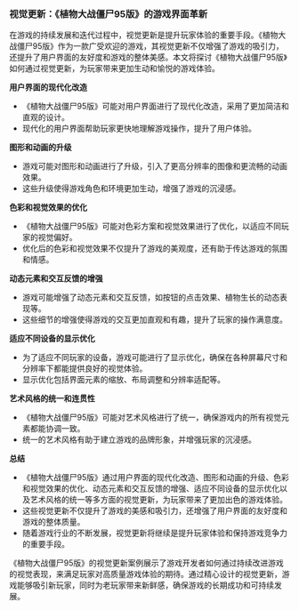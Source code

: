 ### 视觉更新：《植物大战僵尸95版》的游戏界面革新

在游戏的持续发展和迭代过程中，视觉更新是提升玩家体验的重要手段。《植物大战僵尸95版》作为一款广受欢迎的游戏，其视觉更新不仅增强了游戏的吸引力，还提升了用户界面的友好度和游戏的整体美感。本文将探讨《植物大战僵尸95版》如何通过视觉更新，为玩家带来更加生动和愉悦的游戏体验。

**用户界面的现代化改造**
- 《植物大战僵尸95版》可能对用户界面进行了现代化改造，采用了更加简洁和直观的设计。
- 现代化的用户界面帮助玩家更快地理解游戏操作，提升了用户体验。

**图形和动画的升级**
- 游戏可能对图形和动画进行了升级，引入了更高分辨率的图像和更流畅的动画效果。
- 这些升级使得游戏角色和环境更加生动，增强了游戏的沉浸感。

**色彩和视觉效果的优化**
- 《植物大战僵尸95版》可能对色彩方案和视觉效果进行了优化，以适应不同玩家的视觉偏好。
- 优化后的色彩和视觉效果不仅提升了游戏的美观度，还有助于传达游戏的氛围和情感。

**动态元素和交互反馈的增强**
- 游戏可能增强了动态元素和交互反馈，如按钮的点击效果、植物生长的动态表现等。
- 这些细节的增强使得游戏的交互更加直观和有趣，提升了玩家的操作满意度。

**适应不同设备的显示优化**
- 为了适应不同玩家的设备，游戏可能进行了显示优化，确保在各种屏幕尺寸和分辨率下都能提供良好的视觉体验。
- 显示优化包括界面元素的缩放、布局调整和分辨率适配等。

**艺术风格的统一和连贯性**
- 《植物大战僵尸95版》可能对艺术风格进行了统一，确保游戏内的所有视觉元素都能协调一致。
- 统一的艺术风格有助于建立游戏的品牌形象，并增强玩家的沉浸感。

**总结**
- 《植物大战僵尸95版》通过用户界面的现代化改造、图形和动画的升级、色彩和视觉效果的优化、动态元素和交互反馈的增强、适应不同设备的显示优化以及艺术风格的统一等多方面的视觉更新，为玩家带来了更加出色的游戏体验。
- 这些视觉更新不仅提升了游戏的美感和吸引力，还增强了用户界面的友好度和游戏的整体质量。
- 随着游戏行业的不断发展，视觉更新将继续是提升玩家体验和保持游戏竞争力的重要手段。

《植物大战僵尸95版》的视觉更新案例展示了游戏开发者如何通过持续改进游戏的视觉表现，来满足玩家对高质量游戏体验的期待。通过精心设计的视觉更新，游戏能够吸引新玩家，同时为老玩家带来新鲜感，确保游戏的长期成功和可持续发展。